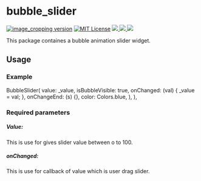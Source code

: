 # bubble_slider


<a href="https://pub.dev/packages/image_cropping"><img src="https://img.shields.io/pub/v/image_cropping.svg?label=image_cropping" alt="image_cropping version"></a>
<a href="https://github.com/Mindinventory/image_cropping"><img src="https://img.shields.io/github/stars/Mindinventory/image_cropping?style=social" alt="MIT License"></a>
<a href="https://developer.android.com" style="pointer-events: stroke;" target="_blank">
<img src="https://img.shields.io/badge/platform-android-blue">
</a>
<a href="https://developer.apple.com/ios/" style="pointer-events: stroke;" target="_blank">
<img src="https://img.shields.io/badge/platform-iOS-blue">
</a>
<a href="" style="pointer-events: stroke;" target="_blank">
<img src="https://img.shields.io/badge/platform-web-blue">
</a>

This package containes a bubble animation slider widget.

## Usage

### Example
BubbleSlider(
    value: _value,
    isBubbleVisible: true,
    onChanged: (val) {
    _value = val;
    },
    onChangeEnd: (s) {},
    color: Colors.blue,
    ),
),

### Required parameters

##### Value:
This is use for gives slider value between o to 100.

##### onChanged:
This is use for callback of value which is user drag slider.